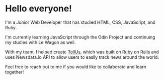 # Hello everyone!

I'm a Junior Web Developer that has studied HTML, CSS, JavaScript, and Ruby.

I'm currently learning JavaScript through the Odin Project and continuing my studies with Le Wagon as well.

With my team, I helped create [TellUs](https://tellus-tokyo-55aec3067fcb.herokuapp.com/), which was built on Ruby on Rails and uses Newsdata.io API to allow users to easily track news around the world.

Feel free to reach out to me if you would like to collaborate and learn together!
<!--
**ProgressChris88/ProgressChris88** is a ✨ _special_ ✨ repository because its `README.md` (this file) appears on your GitHub profile.

Here are some ideas to get you started:

- 🔭 I’m currently working on ...
- 🌱 I’m currently learning ...
- 👯 I’m looking to collaborate on ...
- 🤔 I’m looking for help with ...
- 💬 Ask me about ...
- 📫 How to reach me: ...
- 😄 Pronouns: ...
- ⚡ Fun fact: ...
-->
